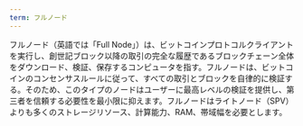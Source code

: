 ```yaml
---
term: フルノード
---
```

フルノード（英語では「Full Node」）は、ビットコインプロトコルクライアントを実行し、創世記ブロック以降の取引の完全な履歴であるブロックチェーン全体をダウンロード、検証、保存するコンピュータを指す。フルノードは、ビットコインのコンセンサスルールに従って、すべての取引とブロックを自律的に検証する。そのため、このタイプのノードはユーザーに最高レベルの検証を提供し、第三者を信頼する必要性を最小限に抑えます。フルノードはライトノード（SPV）よりも多くのストレージリソース、計算能力、RAM、帯域幅を必要とします。